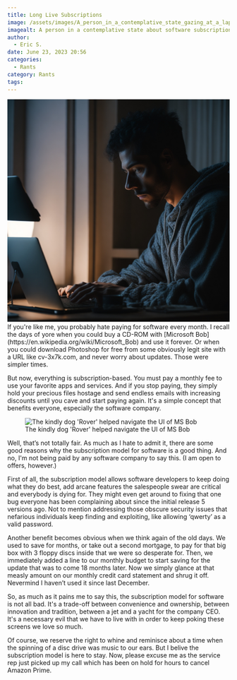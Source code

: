 ```yaml
---
title: Long Live Subscriptions
image: /assets/images/A_person_in_a_contemplative_state_gazing_at_a_laptop_3.jpg
imagealt: A person in a contemplative state about software subscriptions gazing at a laptop
author:
  - Eric S.
date: June 23, 2023 20:56
categories:
  - Rants
category: Rants
tags:
---
```


<img src="/assets/images/A_person_in_a_contemplative_state_gazing_at_a_laptop_3.jpg" alt="A person in a contemplative state about software subscriptions gazing at a laptop" >
If you're like me, you probably hate paying for software every month. I recall the days of yore when you could buy a CD-ROM with [Microsoft Bob](https://en.wikipedia.org/wiki/Microsoft_Bob) and use it forever. 
Or when you could download Photoshop for free <!--more--> from some obviously legit site with a URL like cv-3x7k.com, and never worry about updates. Those were simpler times. 

But now, everything is subscription-based. You must pay a monthly fee to use your favorite apps and services. And if you stop paying, they simply hold your precious files hostage and send endless emails with increasing discounts until you cave and start paying again. It's a simple concept that benefits everyone, especially the software company. 
<figure>
  <img src="/assets/images//assets/images/Software_Subscriptions_Bob_home.jpg.jpg" alt="The kindly dog 'Rover' helped navigate the UI of MS Bob">
  <figcaption>The kindly dog 'Rover' helped navigate the UI of MS Bob</figcaption>
</figure>
Well, that’s not totally fair. As much as I hate to admit it, there are some good reasons why the subscription model for software is a good thing. And no, I'm not being paid by any software company to say this. (I am open to offers, however.) 

First of all, the subscription model allows software developers to keep doing what they do best, add arcane features the salespeople swear are critical and everybody is dying for. They might even get around to fixing that one bug everyone has been complaining about since the initial release 5 versions ago. Not to mention addressing those obscure security issues that nefarious individuals keep finding and exploiting, like allowing ‘qwerty’ as a valid password. 

Another benefit becomes obvious when we think again of the old days. We used to save for months, or take out a second mortgage, to pay for that big box with 3 floppy discs inside that we were so desperate for. Then, we immediately added a line to our monthly budget to start saving for the update that was to come 18 months later. Now we simply glance at that measly amount on our monthly credit card statement and shrug it off. Nevermind I haven’t used it since last December. 

So, as much as it pains me to say this, the subscription model for software is not all bad. It's a trade-off between convenience and ownership, between innovation and tradition, between a jet and a yacht for the company CEO. It's a necessary evil that we have to live with in order to keep poking these screens we love so much. 

Of course, we reserve the right to whine and reminisce about a time when the spinning of a disc drive was music to our ears. But I belive the subscription model is here to stay. Now, please excuse me as the service rep just picked up my call which has been on hold for hours to cancel Amazon Prime. 
 